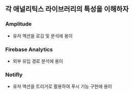 ## 각 애널리틱스 라이브러리의 특성을 이해하자
### Amplitude
- 유저 액션을 로깅 및 분석에 용이
### Firebase Analytics
- 외부 유입 경로 분석에 용이
### Notifly
- 유저 액션을 트리거로 활용하여 푸시 기능 구현에 용이
